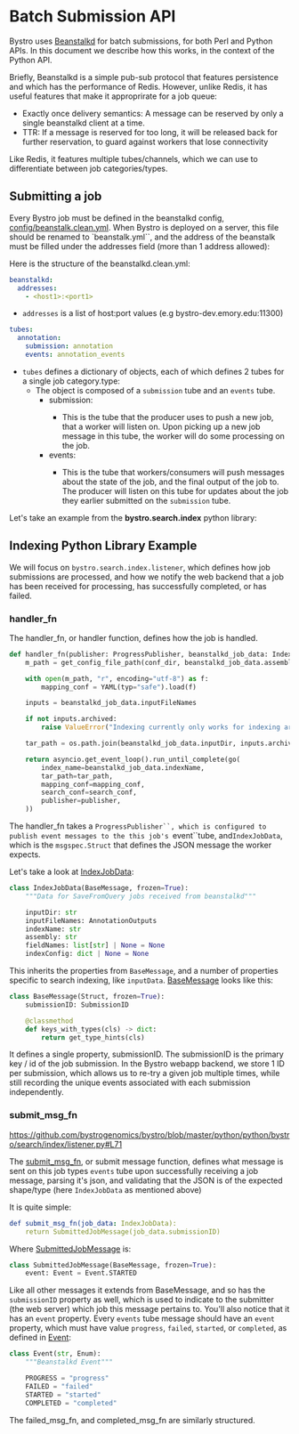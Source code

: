 # Batch Submission API

Bystro uses [Beanstalkd](https://beanstalkd.github.io) for batch submissions, for both Perl and Python APIs. In this document we describe how this works, in the context of the Python API.

Briefly, Beanstalkd is a simple pub-sub protocol that features persistence and which has the performance of Redis. However, unlike Redis, it has useful features that make it approprirate for a job queue:

- Exactly once delivery semantics: A message can be reserved by only a single beanstalkd client at a time.
- TTR: If a message is reserved for too long, it will be released back for further reservation, to guard against workers that lose connectivity

Like Redis, it features multiple tubes/channels, which we can use to differentiate between job categories/types.

## Submitting a job

Every Bystro job must be defined in the beanstalkd config, [config/beanstalk.clean.yml](https://github.com/bystrogenomics/bystro/blob/master/config/beanstalk.clean.yml). When Bystro is deployed on a server, this file should be renamed to `beanstalk.yml``, and the address of the beanstalk must be filled under the addresses field (more than 1 address allowed):

Here is the structure of the beanstalkd.clean.yml:

```yaml
beanstalkd:
  addresses:
    - <host1>:<port1>
```

- `addresses` is a list of host:port values (e.g bystro-dev.emory.edu:11300)

```yaml
tubes:
  annotation:
    submission: annotation
    events: annotation_events
```

- `tubes` defines a dictionary of objects, each of which defines 2 tubes for a single job category.type:
  - The object is composed of a `submission` tube and an `events` tube.
    - submission: <submission tube name>
      - This is the tube that the producer uses to push a new job, that a worker will listen on. Upon picking up a new job message in this tube, the worker will do some processing on the job.
    - events: <events tube name>
      - This is the tube that workers/consumers will push messages about the state of the job, and the final output of the job to. The producer will listen on this tube for updates about the job they earlier submitted on the `submission` tube.

Let's take an example from the <b>bystro.search.index</b> python library:

## Indexing Python Library Example

We will focus on `bystro.search.index.listener`, which defines how job submissions are processed, and how we notify the web backend that a job has been received for processing, has successfully completed, or has failed.

### handler_fn

The handler_fn, or handler function, defines how the job is handled.

```python
def handler_fn(publisher: ProgressPublisher, beanstalkd_job_data: IndexJobData):
    m_path = get_config_file_path(conf_dir, beanstalkd_job_data.assembly, ".mapping.y*ml")

    with open(m_path, "r", encoding="utf-8") as f:
        mapping_conf = YAML(typ="safe").load(f)

    inputs = beanstalkd_job_data.inputFileNames

    if not inputs.archived:
        raise ValueError("Indexing currently only works for indexing archived (tarballed) results")

    tar_path = os.path.join(beanstalkd_job_data.inputDir, inputs.archived)

    return asyncio.get_event_loop().run_until_complete(go(
        index_name=beanstalkd_job_data.indexName,
        tar_path=tar_path,
        mapping_conf=mapping_conf,
        search_conf=search_conf,
        publisher=publisher,
    ))
```

The handler_fn takes a ` ProgressPublisher``, which is configured to publish event messages to the this job's  `event``tube, and`IndexJobData`, which is the `msgspec.Struct` that defines the JSON message the worker expects.

Let's take a look at [IndexJobData](https://github.com/bystrogenomics/bystro/blob/91934b83002694f46e34b0317fa398441e4293ed/python/python/bystro/search/utils/messages.py#L5):

```python
class IndexJobData(BaseMessage, frozen=True):
    """Data for SaveFromQuery jobs received from beanstalkd"""

    inputDir: str
    inputFileNames: AnnotationOutputs
    indexName: str
    assembly: str
    fieldNames: list[str] | None = None
    indexConfig: dict | None = None
```

This inherits the properties from `BaseMessage`, and a number of properties specific to search indexing, like `inputData`. [BaseMessage](https://github.com/bystrogenomics/bystro/blob/91934b83002694f46e34b0317fa398441e4293ed/python/python/bystro/beanstalkd/messages.py#L17) looks like this:

```python
class BaseMessage(Struct, frozen=True):
    submissionID: SubmissionID

    @classmethod
    def keys_with_types(cls) -> dict:
        return get_type_hints(cls)
```

It defines a single property, submissionID. The submissionID is the primary key / id of the job submission. In the Bystro webapp backend, we store 1 ID per submission, which allows us to re-try a given job multiple times, while still recording the unique events associated with each submission independently.

### submit_msg_fn

https://github.com/bystrogenomics/bystro/blob/master/python/python/bystro/search/index/listener.py#L71

The [submit_msg_fn](https://github.com/bystrogenomics/bystro/blob/master/python/python/bystro/search/index/listener.py#L71), or submit message function, defines what message is sent on this job types `events` tube upon successfully receiving a job message, parsing it's json, and validating that the JSON is of the expected shape/type (here `IndexJobData` as mentioned above)

It is quite simple:

```yaml
def submit_msg_fn(job_data: IndexJobData):
    return SubmittedJobMessage(job_data.submissionID)
```

Where [SubmittedJobMessage](https://github.com/bystrogenomics/bystro/blob/91934b83002694f46e34b0317fa398441e4293ed/python/python/bystro/beanstalkd/messages.py#L24) is:

```python
class SubmittedJobMessage(BaseMessage, frozen=True):
    event: Event = Event.STARTED
```

Like all other messages it extends from BaseMessage, and so has the `submissionID` property as well, which is used to indicate to the submitter (the web server) which job this message pertains to. You'll also notice that it has an `event` property. Every `events` tube message should have an `event` property, which must have value `progress`, `failed`, `started`, or `completed`, as defined in [Event](https://github.com/bystrogenomics/bystro/blob/91934b83002694f46e34b0317fa398441e4293ed/python/python/bystro/beanstalkd/messages.py#L9C1-L15C28):

```python
class Event(str, Enum):
    """Beanstalkd Event"""

    PROGRESS = "progress"
    FAILED = "failed"
    STARTED = "started"
    COMPLETED = "completed"
```

The failed_msg_fn, and completed_msg_fn are similarly structured.
